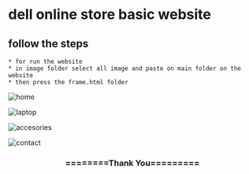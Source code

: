 # dell online store basic website

## follow the steps

```
* for run the website
* in image folder select all image and paste on main folder on the website
* then press the frame.html folder
```

![home](https://github.com/Wasim-Afreeth-Z/dell-online-store-basic-website/assets/126801455/09b6c1cb-6e09-43c6-b87b-3a94283e6f25)

![laptop](https://github.com/Wasim-Afreeth-Z/dell-online-store-basic-website/assets/126801455/ada2a6bd-b18f-4a8d-8ab5-a8ed9cc35c5a)

![accesories](https://github.com/Wasim-Afreeth-Z/dell-online-store-basic-website/assets/126801455/95d0f870-b168-4277-90e5-4979aa4130bb)

![contact](https://github.com/Wasim-Afreeth-Z/dell-online-store-basic-website/assets/126801455/db45c478-830e-41f8-bf11-6ff66bf5e868)

<div align="center">
    <h3>========Thank You=========</h3>
</div>
